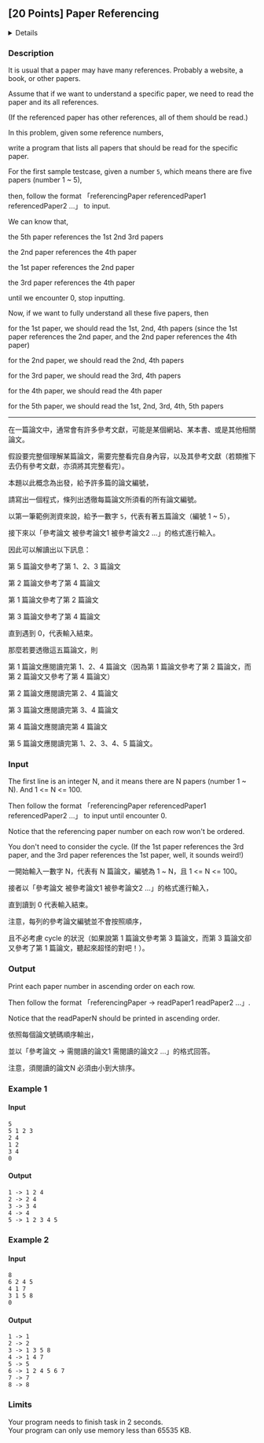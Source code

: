 ## [20 Points] Paper Referencing
<details>
<summary>Details</summary>

Level: Medium  
Tags: Array, Loop, If/else, Format I/O, Basic Types  
Problem ID: [-PQkF-ORejQb](https://ckj.imslab.org/#/problems/-PQkF-ORejQb)  
</details>

### Description
It is usual that a paper may have many references. Probably a website, a book, or other papers.

Assume that if we want to understand a specific paper, we need to read the paper and its all references.

(If the referenced paper has other references, all of them should be read.)

In this problem, given some reference numbers,

write a program that lists all papers that should be read for the specific paper.

For the first sample testcase, given a number `5`, which means there are five papers (number 1 ~ 5),

then, follow the format 「referencingPaper referencedPaper1 referencedPaper2 ...」 to input.

We can know that,

the 5th paper references the 1st 2nd 3rd papers

the 2nd paper references the 4th paper

the 1st paper references the 2nd paper

the 3rd paper references the 4th paper

until we encounter 0, stop inputting.

Now, if we want to fully understand all these five papers, then

for the 1st paper, we should read the 1st, 2nd, 4th papers (since the 1st paper references the 2nd paper, and the 2nd paper references the 4th paper)

for the 2nd paper, we should read the 2nd, 4th papers

for the 3rd paper, we should read the 3rd, 4th papers

for the 4th paper, we should read the 4th paper

for the 5th paper, we should read the 1st, 2nd, 3rd, 4th, 5th papers



---

在一篇論文中，通常會有許多參考文獻，可能是某個網站、某本書、或是其他相關論文。

假設要完整個理解某篇論文，需要完整看完自身內容，以及其參考文獻（若類推下去仍有參考文獻，亦須將其完整看完）。

本題以此概念為出發，給予許多篇的論文編號，

請寫出一個程式，條列出透徹每篇論文所須看的所有論文編號。

以第一筆範例測資來說，給予一數字 `5`，代表有著五篇論文（編號 1 ~ 5），

接下來以「參考論文 被參考論文1 被參考論文2 ...」的格式進行輸入。

因此可以解讀出以下訊息：

第 5 篇論文參考了第 1、2、3 篇論文

第 2 篇論文參考了第 4 篇論文

第 1 篇論文參考了第 2 篇論文

第 3 篇論文參考了第 4 篇論文

直到遇到 0，代表輸入結束。

那麼若要透徹這五篇論文，則

第 1 篇論文應閱讀完第 1、2、4 篇論文（因為第 1 篇論文參考了第 2 篇論文，而第 2 篇論文又參考了第 4 篇論文）

第 2 篇論文應閱讀完第 2、4 篇論文

第 3 篇論文應閱讀完第 3、4 篇論文

第 4 篇論文應閱讀完第 4 篇論文

第 5 篇論文應閱讀完第 1、2、3、4、5 篇論文。


### Input
The first line is an integer N, and it means there are N papers (number 1 ~ N). And 1 <= N <= 100.
Then follow the format 「referencingPaper referencedPaper1 referencedPaper2 ...」 to input until encounter 0.
Notice that the referencing paper number on each row won't be ordered.
You don't need to consider the cycle. (If the 1st paper references the 3rd paper, and the 3rd paper references the 1st paper, well, it sounds weird!)

一開始輸入一數字 N，代表有 N 篇論文，編號為 1 ~ N，且 1 <= N <= 100。
接者以「參考論文 被參考論文1 被參考論文2 ...」的格式進行輸入，
直到讀到 0 代表輸入結束。
注意，每列的參考論文編號並不會按照順序，
且不必考慮 cycle 的狀況（如果說第 1 篇論文參考第 3 篇論文，而第 3 篇論文卻又參考了第 1 篇論文，聽起來超怪的對吧！）。
### Output
Print each paper number in ascending order on each row.
Then follow the format 「referencingPaper -> readPaper1 readPaper2 ...」.
Notice that the readPaperN should be printed in ascending order.

依照每個論文號碼順序輸出，
並以「參考論文 -> 需閱讀的論文1 需閱讀的論文2 ...」的格式回答。
注意，須閱讀的論文N 必須由小到大排序。

### Example 1
#### Input
```
5
5 1 2 3
2 4
1 2
3 4
0
```
#### Output
```
1 -> 1 2 4
2 -> 2 4
3 -> 3 4
4 -> 4
5 -> 1 2 3 4 5
```

### Example 2
#### Input
```
8
6 2 4 5
4 1 7
3 1 5 8
0
```
#### Output
```
1 -> 1
2 -> 2
3 -> 1 3 5 8
4 -> 1 4 7
5 -> 5
6 -> 1 2 4 5 6 7
7 -> 7
8 -> 8
```

### Limits
Your program needs to finish task in 2 seconds.  
Your program can only use memory less than 65535 KB.  
